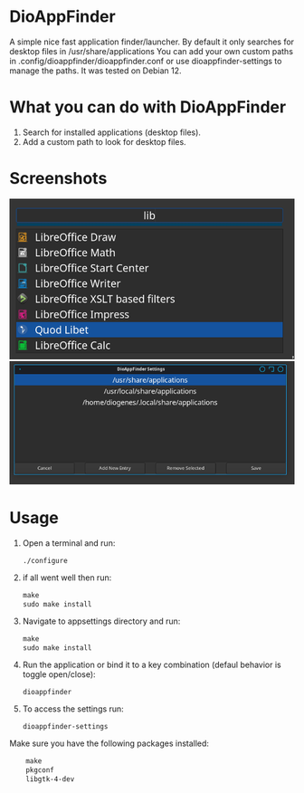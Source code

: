 # DioAppFinder
A simple nice fast application finder/launcher.
By default it only searches for desktop files in /usr/share/applications
You can add your own custom paths in .config/dioappfinder/dioappfinder.conf or use dioappfinder-settings to manage the paths. It was tested on Debian 12.

# What you can do with DioAppFinder
   1. Search for installed applications (desktop files).
   2. Add a custom path to look for desktop files.

# Screenshots
![Alt text](https://github.com/DiogenesN/dioappfinder/blob/main/dioappfinder.png)
![Alt text](https://github.com/DiogenesN/dioappfinder/blob/main/dioappfindersettings.png)

# Usage
  1. Open a terminal and run:

		 ./configure

  2. if all went well then run:

		 make
		 sudo make install

  3. Navigate to appsettings directory and run:

		 make
		 sudo make install
		
  4. Run the application or bind it to a key combination (defaul behavior is toggle open/close):
  
		 dioappfinder
		
  5. To access the settings run:
  
		 dioappfinder-settings

 Make sure you have the following packages installed:

		make
		pkgconf
		libgtk-4-dev
